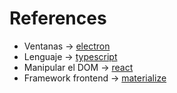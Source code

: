 # References
- Ventanas -> [electron](http://electron.atom.io/)
- Lenguaje -> [typescript](http://www.typescriptlang.org/)
- Manipular el DOM -> [react](https://facebook.github.io/react/index.html)
- Framework frontend -> [materialize](http://materializecss.com)
